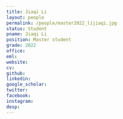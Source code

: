 ```yaml
---
title: Jiaqi Li
layout: people
permalink: /people/master2022_lijiaqi.jpg
status: Student
pname: Jiaqi Li
position: Master student
grade: 2022
office: 
eml: 
website: 
cv: 
github: 
linkedin:
google_scholar: 
twitter: 
facebook: 
instagram:
desp: 
---
```

